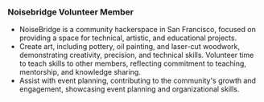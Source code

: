 ### Noisebridge Volunteer Member
- NoiseBridge is a community hackerspace in San Francisco, focused on providing a space for technical, artistic, and educational projects.
- Create art, including pottery, oil painting, and laser-cut woodwork, demonstrating creativity, precision, and technical skills.
Volunteer time to teach skills to other members, reflecting commitment to teaching, mentorship, and knowledge sharing.
- Assist with event planning, contributing to the community's growth and engagement, showcasing event planning and organizational skills.